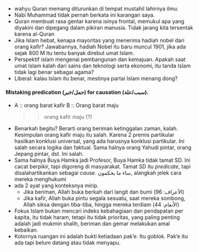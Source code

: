 - wahyu Quran memang diturunkan di tempat mustahil lahirnya ilmu. 
- Nabi Muhammad tidak pernah berkata ini karangan saya. 
- Quran membuat rasa gentar karena isinya frontal, memukul apa yang diyakini dan dipegang dalam pikiran manusia. Tidak jarang kita tersentak karena al-Quran
- Jika Islam hebat, kenapa mayoritas yang menerima hadiah nobel dari orang kafir? 
  Jawabannya, hadiah Nobel itu baru muncul 1901, jika ada sejak 800 M itu tentu banyak direbut umat Islam. 
- Perspektif islam mengenai pembangunan dan kemajuan. Apakah saat umat Islam kalah dari sains dan teknologi serta ekonomi, itu tanda Islam tidak lagi benar sebagai agama?
- Liberal: kalau Islam itu benar, mestinya partai Islam menang dong?

####  Mistaking predication (حمل/خبر) for causation (سبب/علة). 

- A :: orang barat kafir
  B :: Orang barat maju
  >> orang kafir maju (?)
- Benarkah begitu? Berarti orang beriman ketinggalan zaman, kalah. Kesimpulan orang kafir maju itu salah. Karena 2 premis partikular hasilkan konklusi universal, yang ada harusnya konklusi partikular. Ini salah secara logika dan faktual. Sama halnya orang Yahudi pintar, orang Jepang pintar, dst. Ini salah.
- Sama halnya Buya Hamka jadi Profesor, Buya Hamka tidak tamat SD. Ini cacat berpikir, tapi digoreng di masyarakat. Tamat SD itu _predicate_, tapi disalahartikankan sebagai _cause_. 
  ساء ما يحكمون, alangkah jelek cara mereka menghukumi
- ada 2 ayat yang konteksnya mirip. 
	- Jika beriman, Allah buka berkah dari langit dan bumi (الأعراف: 96)
	- Jika kafir, Allah buka pintu segala sesuatu, saat mereka sombong, Allah siksa dengan tiba-tiba, hingga mereka terdiam (الأنعام: 44)
- Fokus Islam bukan mencari indeks kebahagiaan dan pendapatan per kapita, itu tidak haram, tetapi itu tidak prioritas, yang paling penting adalah jadi mukmin shalih, beriman dan gemar melakukan amal kebaikan. 
- Kotornya ruangan ini adalah bukti ketiadaan pak’e. Itu goblok. Pak’e itu ada tapi belum datang atau tidak menyapu.